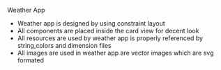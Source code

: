 Weather App 
  * Weather app is designed by using constraint layout  
  * All components are placed inside the card view for decent look
  * All resources are used by weather app is properly referenced by
    string,colors and dimension files
  * All images are used in weather app are vector images which are svg formated
